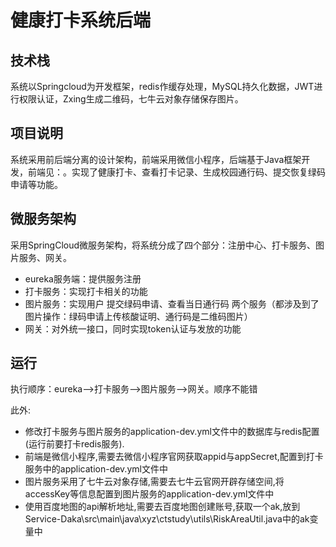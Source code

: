 # 健康打卡系统后端
## 技术栈
系统以Springcloud为开发框架，redis作缓存处理，MySQL持久化数据，JWT进行权限认证，Zxing生成二维码，七牛云对象存储保存图片。
## 项目说明
系统采用前后端分离的设计架构，前端采用微信小程序，后端基于Java框架开发，前端见：。实现了健康打卡、查看打卡记录、生成校园通行码、提交恢复绿码申请等功能。
## 微服务架构
采用SpringCloud微服务架构，将系统分成了四个部分：注册中心、打卡服务、图片服务、网关。
- eureka服务端：提供服务注册
- 打卡服务：实现打卡相关的功能
- 图片服务：实现用户 提交绿码申请、查看当日通行码 两个服务（都涉及到了图片操作：绿码申请上传核酸证明、通行码是二维码图片）
- 网关：对外统一接口，同时实现token认证与发放的功能
## 运行
执行顺序：eureka-->打卡服务-->图片服务-->网关。顺序不能错

此外:
- 修改打卡服务与图片服务的application-dev.yml文件中的数据库与redis配置(运行前要打卡redis服务).
- 前端是微信小程序,需要去微信小程序官网获取appid与appSecret,配置到打卡服务中的application-dev.yml文件中
- 图片服务采用了七牛云对象存储,需要去七牛云官网开辟存储空间,将accessKey等信息配置到图片服务的application-dev.yml文件中
- 使用百度地图的api解析地址,需要去百度地图创建账号,获取一个ak,放到Service-Daka\src\main\java\xyz\ctstudy\utils\RiskAreaUtil.java中的ak变量中





